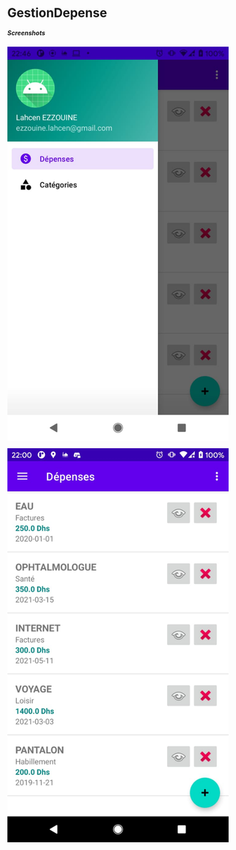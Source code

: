 # GestionDepense
##### Screenshots

![alt text](https://github.com/lahcenezzouine/GestionDepense/blob/main/screenshots-mobile/0-menu.jpeg)

![alt text](https://github.com/lahcenezzouine/GestionDepense/blob/main/screenshots-mobile/1-listeDepenses.jpeg)

